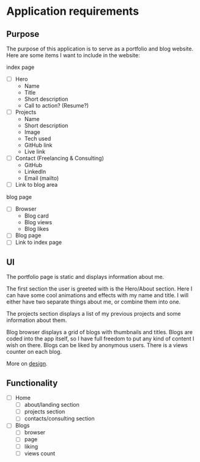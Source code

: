 # Application requirements

## Purpose

The purpose of this application is to serve as a portfolio and blog website.
Here are some items I want to include in the website:

index page

- [ ] Hero
  - Name
  - Title
  - Short description
  - Call to action? (Resume?)
- [ ] Projects
  - Name
  - Short description
  - Image
  - Tech used
  - GitHub link
  - Live link
- [ ] Contact (Freelancing & Consulting)
  - GitHub
  - LinkedIn
  - Email (mailto)
- [ ] Link to blog area

blog page

- [ ] Browser
  - Blog card
  - Blog views
  - Blog likes
- [ ] Blog page
- [ ] Link to index page

## UI

The portfolio page is static and displays information about me.

The first section the user is greeted with is the Hero/About section. Here I can
have some cool animations and effects with my name and title. I will either have
two separate things about me, or combine them into one.

The projects section displays a list of my previous projects and some
information about them.

Blog browser displays a grid of blogs with thumbnails and titles. Blogs are
coded into the app itself, so I have full freedom to put any kind of content I
wish on there. Blogs can be liked by anonymous users. There is a views counter
on each blog.

More on [design](design.md).

## Functionality

- [ ] Home
  - [ ] about/landing section
  - [ ] projects section
  - [ ] contacts/consulting section
- [ ] Blogs
  - [ ] browser
  - [ ] page
  - [ ] liking
  - [ ] views count
